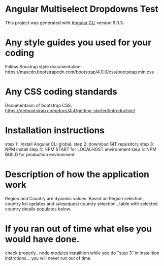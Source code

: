 # Angular Multiselect Dropdowns Test

This project was generated with [Angular CLI](https://github.com/angular/angular-cli) version 6.0.3.

# Any style guides you used for your coding

Follow Boostrap style documentation:
https://maxcdn.bootstrapcdn.com/bootstrap/4.0.0/css/bootstrap.min.css



# Any CSS coding standards

Documentaion of bootstrap CSS:
https://getbootstrap.com/docs/4.4/getting-started/introduction/



# Installation instructions

step 1 : Install Angular CLI global.
step 2: download GIT repository
step 3: NPM install
step 4: NPM START for LOCALHOST environment
step 5: NPM BUILD for production environment


# Description of how the application work 
Region and Country are dynamic values. 
Based on Region selection, country list updates and subsequest country selection , table with selected country details populates below.


# If you ran out of time what else you would have done. 
check properly.. node modules installtion while you do "step 3" in installtion instrctions... you will never run out of time.

